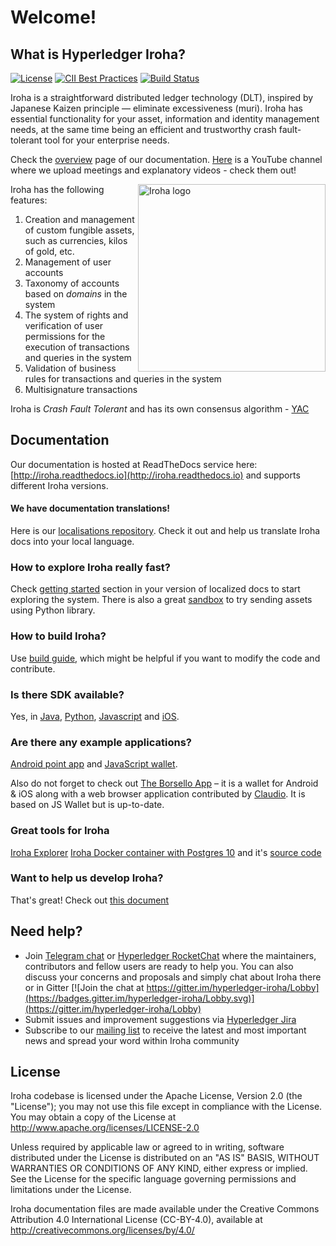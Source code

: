 # Welcome!

## What is Hyperledger Iroha?

[![License](https://img.shields.io/badge/License-Apache%202.0-blue.svg)](https://opensource.org/licenses/Apache-2.0)
[![CII Best Practices](https://bestpractices.coreinfrastructure.org/projects/960/badge)](https://bestpractices.coreinfrastructure.org/projects/960)
[![Build Status](https://jenkins.soramitsu.co.jp/buildStatus/icon?job=iroha/iroha-hyperledger/main)](https://jenkins.soramitsu.co.jp/job/iroha/job/iroha-hyperledger/job/main/)

Iroha is a straightforward distributed ledger technology (DLT), inspired by Japanese Kaizen principle — eliminate excessiveness (muri).
Iroha has essential functionality for your asset, information and identity management needs, at the same time being an efficient and trustworthy crash fault-tolerant tool for your enterprise needs.

Check the [overview](http://iroha.readthedocs.io/) page of our documentation.
[Here](https://www.youtube.com/channel/UCYlK9OrZo9hvNYFuf0vrwww) is a YouTube channel where we upload meetings and explanatory videos - check them out!

<img height="300px" src="docs/image_assets/Iroha_3_sm.png"
 alt="Iroha logo" title="Iroha" align="right" />

Iroha has the following features:
1. Creation and management of custom fungible assets, such as currencies, kilos of gold, etc.
2. Management of user accounts
3. Taxonomy of accounts based on _domains_ in the system
4. The system of rights and verification of user permissions for the execution of transactions and queries in the system
5. Validation of business rules for transactions and queries in the system
6. Multisignature transactions

Iroha is _Crash Fault Tolerant_ and has its own consensus algorithm - [YAC](https://arxiv.org/pdf/1809.00554.pdf)

## Documentation

Our documentation is hosted at ReadTheDocs service here: [http://iroha.readthedocs.io](http://iroha.readthedocs.io) and supports different Iroha versions.

#### We have documentation translations!

Here is our [localisations repository](https://github.com/hyperledger/iroha-docs-l10n).
Check it out and help us translate Iroha docs into your local language.

### How to explore Iroha really fast?

Check [getting started](https://iroha.readthedocs.io/en/stable/getting_started/index.html) section in your version of localized docs to start exploring the system.
There is also a great [sandbox](https://katacoda.com/hyperledger-iroha/scenarios/iroha-transfer-asset) to try sending assets using Python library.

### How to build Iroha?

Use [build guide](https://iroha.readthedocs.io/en/main/build/index.html), which might be helpful if you want to modify the code and contribute.

### Is there SDK available?

Yes, in [Java](https://github.com/hyperledger/iroha-java), [Python](https://github.com/hyperledger/iroha-python), [Javascript](https://github.com/hyperledger/iroha-javascript) and [iOS](https://github.com/hyperledger/iroha-ios).

### Are there any example applications?

[Android point app](https://github.com/hyperledger/iroha-android/tree/master/iroha-android-sample) and [JavaScript wallet](https://github.com/soramitsu/iroha-wallet-js).

Also do not forget to check out [The Borsello App](https://github.com/claudiocandio/borsello) – it is a wallet for Android & iOS along with a web browser application contributed by [Claudio](https://github.com/claudiocandio).
It is based on JS Wallet but is up-to-date.

### Great tools for Iroha

[Iroha Explorer](https://codeberg.org/diva.exchange/iroha-explorer)
[Iroha Docker container with Postgres 10](https://hub.docker.com/r/divax/iroha) and it's [source code](https://codeberg.org/diva.exchange/iroha)

### Want to help us develop Iroha?

That's great!
Check out [this document](https://github.com/hyperledger/iroha/blob/main/CONTRIBUTING.rst)

## Need help?

* Join [Telegram chat](https://t.me/hyperledgeriroha) or [Hyperledger RocketChat](https://chat.hyperledger.org/channel/iroha) where the maintainers, contributors and fellow users are ready to help you.
You can also discuss your concerns and proposals and simply chat about Iroha there or in Gitter [![Join the chat at https://gitter.im/hyperledger-iroha/Lobby](https://badges.gitter.im/hyperledger-iroha/Lobby.svg)](https://gitter.im/hyperledger-iroha/Lobby)
* Submit issues and improvement suggestions via [Hyperledger Jira](https://jira.hyperledger.org/secure/CreateIssue!default.jspa)
* Subscribe to our [mailing list](https://lists.hyperledger.org/g/iroha) to receive the latest and most important news and spread your word within Iroha community

## License

Iroha codebase is licensed under the Apache License,
Version 2.0 (the "License"); you may not use this file except
in compliance with the License. You may obtain a copy of the
License at http://www.apache.org/licenses/LICENSE-2.0

Unless required by applicable law or agreed to in writing, software
distributed under the License is distributed on an "AS IS" BASIS,
WITHOUT WARRANTIES OR CONDITIONS OF ANY KIND, either express or implied.
See the License for the specific language governing permissions and
limitations under the License.

Iroha documentation files are made available under the Creative Commons
Attribution 4.0 International License (CC-BY-4.0), available at
http://creativecommons.org/licenses/by/4.0/
